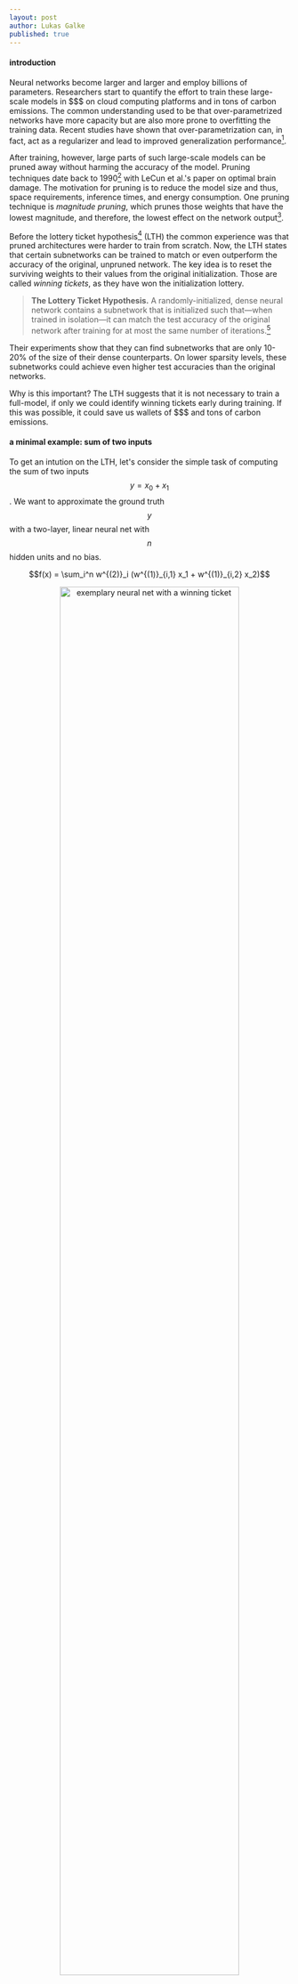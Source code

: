 ```yaml
---
layout: post
author: Lukas Galke
published: true
---
```


#### introduction

Neural networks become larger and larger and employ billions of parameters.
Researchers start to quantify the effort to train these large-scale models in
\$\$\$ on cloud computing platforms and in tons of carbon emissions.
The common understanding used to be that over-parametrized networks have
more capacity but are also more prone to overfitting the training data.
Recent studies have shown that over-parametrization can, in fact, act as a regularizer and lead to improved generalization performance[^arora2018].

After training, however, large parts of such large-scale models can be pruned away without harming the accuracy of the model.
Pruning techniques date back to 1990[^braindmg] with LeCun et al.'s paper on optimal brain damage.
The motivation for pruning is to reduce the model size and thus, space requirements, inference times, and energy consumption.
One pruning technique is *magnitude pruning*, which prunes those weights that have the lowest magnitude, and therefore, the lowest effect on the network output[^mp].

Before the lottery ticket hypothesis[^lth] (LTH) the common experience was that pruned architectures were harder to train from scratch.
Now, the LTH states that certain subnetworks can be trained to match or even outperform the accuracy of the original, unpruned network.
The key idea is to reset the surviving weights to their values from the original initialization.
Those are called *winning tickets*, as they have won the initialization lottery.

> **The Lottery Ticket Hypothesis.** A randomly-initialized, dense neural
> network contains a subnetwork that is initialized such that—when trained in
> isolation—it can match the test accuracy of the original network after
> training for at most the same number of iterations.[^lth]

Their experiments show that they can find subnetworks that are only 10-20\%
of the size of their dense counterparts. On lower sparsity levels, these
subnetworks could achieve even higher test accuracies than the original networks.

Why is this important?
The LTH suggests that it is not necessary to train a full-model, if only we could identify winning tickets early during training.
If this was possible, it could save us wallets of \$\$\$ and tons of carbon emissions. 


#### a minimal example: sum of two inputs
 
To get an intution on the LTH, let's consider the simple task of computing the sum of two inputs $$y = x_0 + x_1 $$.
We want to approximate the ground truth $$y$$ with a two-layer, linear neural net with $$n$$ hidden units and no bias.

$$f(x) = \sum_i^n w^{(2)}_i (w^{(1)}_{i,1} x_1 + w^{(1)}_{i,2} x_2)$$

<center>
<img src="/assets/img/LTH.png" alt="exemplary neural net with a winning ticket" width="80%"/>
</center>

For humans, a winning ticket for the sum of two inputs is easy to determine.
Such a winning ticket would be $$w^{(1)}_{i,1} = w^{(1)}_{i,2} = w^{(2)}_{i} = 1$$ for some $$i$$ with all remaining weights being zero.
This winning ticket would even generalize out of the training data domain, as it
actually does compute the real sum of its two inputs.

No matter how large we chose the hidden layer size $$n$$, our winning ticket will always consist of three nonzero weights.
Thus, we can prune $$\frac{n-3}{n}$$ of the weights without harming accuracy.
When we start training with a mask consisting of only those three nonzero-parameters, the network eventually learns the correct weights.

#### how to identify winning tickets

To show that winning tickets exist, Frankle and Carbin[^lth] employ the following procedure

1. initialize model with parameters $\theta_0$
2. train the (masked) model for $j$ iterations 
3. prune its weights to produce sparse mask $m$
4. Fix $\theta[m]$ to zero, reset other weights to their values in $\theta_0$
5. repeat from step 2 unless stopping criterion on sparsity or
   validation accuracy is met (iterative pruning)

Then, the final sparse subnetwork is reset to their weights at initialization.
In their study[^lth], the authors compare the accuracy of winning tickets against the whole model and against random tickets.
Random tickets share the same structure but are re-initialized randomly.
The main result is that the winning tickets consistently lead to higher scores
than random tickets, and also can match or even outperform the full model.

The authors conjecture that the optimizer focuses on training the weights of a well-initialized sub-network.
The number of possible subnetworks grows exponentially with the number of
parameters. This may be an explanation why highly overparametrized networks
generalize better[^arora2018].

#### iterative vs one-shot pruning

The authors compare one-shot pruning, i.e. do only one pass of training, against
the iterative pruning procedure described above.
With iterative pruning, smaller winning tickets can be identified than with one-shot pruning.
This is in-line with the results of the paper on iterative magnitude pruning[^mp],
but it is more expensive because it requires iterative training.

#### global vs local pruning

During pruning, one can either prune to the desired fraction of weights at each
layer, or put the weights of all layers into one pool and prune globally.
In the LTH paper[^lth], the authors use local pruning for LeNet and 
Conv-2/4/6, while they use global pruning for the deeper models: Resnet-18 and
VGG-19. The idea is that within deeper models, some layers' weights might be
more important to keep[^trf2].

#### late resetting vs learning rate warm-up

Learning rate warmup can help to find winning tickets for deeper models[^lth].
In follow-up work, the authors have introduced a different technique to deal with deeper models: late resetting[^lth-at-scale].
With late resetting, winning tickets are initialized with weights early in the training process (about one and five epochs) of the original model.
When late resetting is used, learning rate warm-up is not necessary anymore.

#### winning tickets' initialization and structure matter

In the LTH[^lth] paper, winning tickets are evaluated against random tickets.
These random tickets share the same structure but are re-initialized at random.
The inductive bias of winning tickets comes from both 
the initialization and the structure[^trf2].
The empirical results from the original LTH paper compares against randomly
initialized tickets with the same structure. This is more challenging than
comparing against random tickets whose mask is also drawn at random.

#### winning tickets outside of the image domain

Is the lottery ticket phenomenon an artefact of supervised image classification with feed-forward convolutional nets nets or does it generalize to other domains?
Yu et al.
[^lth-nlp] could show that winning tickets also exist in reinforcement learning and natural language processing architectures.
Their experiments include classic control problems, Atari games, LSTMs, and Transformers.
They could find winning tickets in all settings, which suggests, that the LTH phenomenon is not restricted to supervised image classification but might be a general feature of deep neural nets.

#### winning tickets are transferable across tasks

Several works have analyzed whether winning tickets are transferable across tasks within the image domain[^trf1][^trf2].
Both works suggest that winning tickets are transferable across tasks.
However, each makes use of a particular relaxation compared to the original LTH.
Mehta[^trf1] relaxes late resetting to using the best weights anywhere in the training process on the source task.
Morcos et al.[^trf2] compare against random
tickets that are not only randomly initialized but also have a random structure,
which is less challenging.
The authors argue that the inductive biases of winning tickets consists of both the
initialization and the structure. They further observe that larger
datasets lead to better transferable winning tickets.


#### how do winning tickets look like[^deconstruct]

Zhou et al.[^deconstruct] have conducted a closer investigation on winning
tickets. They show that a crucial element of the initialization is the sign of
the weight. Furthermore, the authors develop the notion of supermasks that lead to good
accuracy even without further training. Thus, they claim that sparse
subnetworks work particularly well, when inititializations are close to their final form.

#### pruning and dropout

Dropout is a well-known regularization method that encourages sparsity tolerance during training by setting a random fraction of weights or hidden units to zero.
However, when pruning is applied after training, the fraction of pruned weights depend on a heuristic such as the magnitude of the weights.
Gomez et al.[^tgt-drop] pursue the idea of improving the interaction of dropout and pruning.
The idea is that dropout could be targeted to units, which are likely to be pruned, i.e., those with low magnitude.
In the paper, the authors analyze not only the standard unit-dropout but also weight-dropout (aka DropConnect), which is even closer to the employed pruning techniques.


#### pruning on-the-go

The holy grail of winning tickets is to identify them as early as possible in
the training process. Dettmers and Zettlemoyer[^fromscratch] propose a technique
to identify winning tickets without the need for expensive retraining.
They exploit the momentum of the gradients to determine which weights reduce the
error the most and prune accordingly. Furthermore, the values of pruned weights are
redistributed dynamically. The results show that this so-called sparse momentum
technique outperforms their baselines for sparse learning.

#### limitations

Some studies challenge the lottery hypothesis:
Gale et al.[^ch1] conduct a large-scale comparison of sparse neural nets on
machine translation with transfomers and image classification with ResNet-50.
While they confirm that naive magnitude pruning[^mp] is the best pruning technique, they report that the LTH approach fails to find winning tickets for these architectures.
Liu et al[^ch2] show that -- with a carefully selected learning rate -- random tickets can be tuned to perform as well as winning tickets.
Both works, however, do not yet use the late resetting[^lth-at-scale],
which helps to find winning tickets especially in deep architectures.
Another limitation is that the LTH does not give you winning tickets right-away.
To find a winning ticket, you also need to start with a large, dense model in
the first place.

#### conclusion

The lottery ticket hypothesis states that dense neural networks contain sparse subnetworks that can be trained in isolation to match the performance of the dense net.
This phenomenon offers a novel interpretation of overparametrization, which leads to exponentially more draws from the lottery.
To benefit from their existence, one needs to find methods to identify winning tickets early and without training the full model at all.
Some approaches already tackle this, while others focus on training methods that make neural networks more amenable to later pruning.
If we could identify winning tickets early or transfer them to other domains, we would save substantial amounts of training efforts.
Winning tickets sometimes even outperform the original networks, which might have implications for our understanding and the design of architectures and initializations.


#### References

[^mp]: Han, Song, et al. ["Learning both weights and connections for efficient neural network."](https://papers.nips.cc/paper/5784-learning-both-weights-and-connections-for-efficient-neural-network.pdf) NeurIPS 2015.
[^lth]: Frankle, Jonathan, and Michael Carbin. ["The lottery ticket hypothesis: Finding sparse, trainable neural networks."](https://arxiv.org/abs/1803.03635) ICLR 2019.
[^lth-at-scale]: Frankle, Jonathan, et al. ["The Lottery Ticket Hypothesis at Scale."](https://arxiv.org/abs/1903.01611) arXiv preprint arXiv:1903.01611 (2019).
[^deconstruct]: Zhou, Hattie, Janice Lan, Rosanne Liu, and Jason Yosinski. ["Deconstructing lottery tickets: Zeros, signs, and the supermask."](https://arxiv.org/abs/1905.01067) arXiv preprint arXiv:1905.01067 (2019).
[^trf1]: Mehta, Rahul. ["Sparse Transfer Learning via Winning Lottery Tickets."](https://arxiv.org/abs/1905.07785) arXiv preprint arXiv:1905.07785 (2019).
[^trf2]: Morcos, Ari S., et al. ["One ticket to win them all: generalizing lottery ticket initializations across datasets and optimizers."](https://arxiv.org/abs/1906.02773) arXiv preprint arXiv:1906.02773 (2019).
[^lth-nlp]: Yu, Haonan, et al. ["Playing the lottery with rewards and multiple languages: lottery tickets in RL and NLP."](https://arxiv.org/abs/1906.02768) arXiv preprint arXiv:1906.02768 (2019).
[^tgt-drop]: Gomez, Aidan N., et al. ["Learning Sparse Networks Using Targeted Dropout."](https://arxiv.org/abs/1905.13678) arXiv preprint arXiv:1905.13678 (2019).
[^fromscratch]: T Dettmers, L Zettlemoyer. ["Sparse Networks from Scratch: Faster Training without Losing Performance"](https://arxiv.org/abs/1907.04840) arXiv preprint arXiv:1907.04840.
[^arora2018]: Arora, Sanjeev, Nadav Cohen, and Elad Hazan. ["On the optimization of deep networks: Implicit acceleration by overparameterization."](https://arxiv.org/abs/1802.06509) ICML 2018.
[^braindmg]: LeCun, Yann, John S. Denker, and Sara A. Solla. ["Optimal brain damage."](http://papers.nips.cc/paper/250-optimal-brain-damage.pdf) In Advances in neural information processing systems, pp. 598-605. 1990.
[^ch1]: Gale, Trevor, Erich Elsen, and Sara Hooker. ["The state of sparsity in deep neural networks."](https://arxiv.org/abs/1902.09574) arXiv preprint arXiv:1902.09574 (2019).
[^ch2]: Liu, Zhuang, Mingjie Sun, Tinghui Zhou, Gao Huang, and Trevor Darrell. ["Rethinking the value of network pruning."](https://arxiv.org/abs/1810.05270) arXiv preprint arXiv:1810.05270 (2018).

